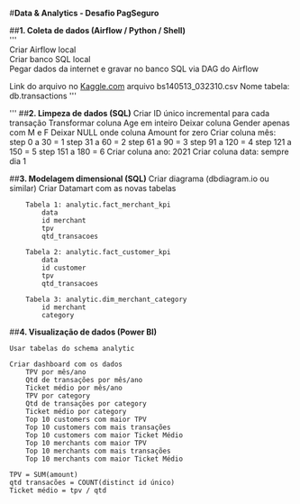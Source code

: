 #**Data & Analytics - Desafio PagSeguro**  
  
##**1. Coleta de dados (Airflow / Python / Shell)**  
'''  
Criar Airflow local  
Criar banco SQL local  
Pegar dados da internet e gravar no banco SQL via DAG do Airflow  
  
Link do arquivo no [Kaggle.com](https://www.kaggle.com/ealaxi/banksim1?select=bs140513_032310.csv)
arquivo bs140513_032310.csv
Nome tabela: db.transactions
'''

'''
##**2. Limpeza de dados (SQL)**
    Criar ID único incremental para cada transação
    Transformar coluna Age em inteiro
    Deixar coluna Gender apenas com M e F
    Deixar NULL onde coluna Amount for zero
    Criar coluna mês:
        step 0 a 30 = 1
        step 31 a 60 = 2
        step 61 a 90 = 3
        step 91 a 120 = 4
        step 121 a 150 = 5
        step 151 a 180 = 6
    Criar coluna ano: 2021
    Criar coluna data: sempre dia 1



##**3. Modelagem dimensional (SQL)**
    Criar diagrama (dbdiagram.io ou similar)
    Criar Datamart com as novas tabelas
    
        Tabela 1: analytic.fact_merchant_kpi
            data
            id merchant
            tpv
            qtd_transacoes

        Tabela 2: analytic.fact_customer_kpi
            data
            id customer
            tpv
            qtd_transacoes

        Tabela 3: analytic.dim_merchant_category
            id merchant
            category

##**4. Visualização de dados (Power BI)**

    Usar tabelas do schema analytic

    Criar dashboard com os dados
        TPV por mês/ano
        Qtd de transações por mês/ano
        Ticket médio por mês/ano
        TPV por category
        Qtd de transações por category
        Ticket médio por category
        Top 10 customers com maior TPV
        Top 10 customers com mais transações
        Top 10 customers com maior Ticket Médio
        Top 10 merchants com maior TPV
        Top 10 merchants com mais transações
        Top 10 merchants com maior Ticket Médio

    TPV = SUM(amount)
    qtd transacões = COUNT(distinct id único)
    Ticket médio = tpv / qtd
